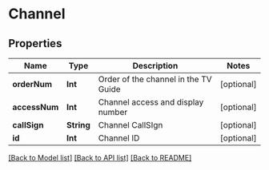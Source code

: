 # Channel

## Properties
Name | Type | Description | Notes
------------ | ------------- | ------------- | -------------
**orderNum** | **Int** | Order of the channel in the TV Guide | [optional] 
**accessNum** | **Int** | Channel access and display number | [optional] 
**callSign** | **String** | Channel CallSIgn | [optional] 
**id** | **Int** | Channel ID | [optional] 

[[Back to Model list]](../README.md#documentation-for-models) [[Back to API list]](../README.md#documentation-for-api-endpoints) [[Back to README]](../README.md)


